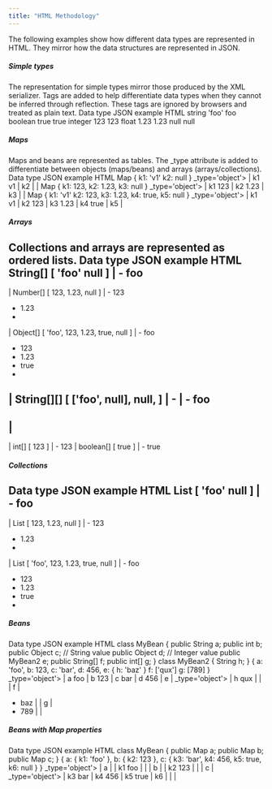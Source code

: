 ```yaml
---
title: "HTML Methodology"
---
```


The following examples show how different data types are represented in HTML.
They mirror how the data structures are represented in JSON.
##### Simple types
The representation for simple types mirror those produced by the XML serializer.
Tags are added to help differentiate data types when they cannot be inferred through reflection.
These tags are ignored by browsers and treated as plain text.
Data type
JSON example
HTML
string
'foo'
foo
boolean
true
true
integer
123
123
float
1.23
1.23
null
null
##### Maps
Maps and beans are represented as tables.
The _type attribute is added to differentiate between objects (maps/beans) and arrays
(arrays/collections).
Data type
JSON example
HTML
Map
\{
k1: 'v1'
k2: null
\}
_type='object'>
|			k1
v1
|
k2
|
|	Map
\{
k1: 123,
k2: 1.23,
k3: null
\}
_type='object'>
|			k1
123
|
k2
1.23
|
k3
|
|	Map
\{
k1: 'v1'
k2: 123,
k3: 1.23,
k4: true,
k5: null
\}
_type='object'>
|			k1
v1
|
k2
123
|
k3
1.23
|
k4
true
|
k5
|
##### Arrays
Collections and arrays are represented as ordered lists.
Data type
JSON example
HTML
String[]
[
'foo'
null
]
|		- foo
-
|	Number[]
[
123,
1.23,
null
]
|		- 123
- 1.23
-
|	Object[]
[
'foo',
123,
1.23,
true,
null
]
|		- foo
- 123
- 1.23
- true
-
|	String[][]
[
['foo', null],
null,
]
|		-
|				- foo
-
|
-
|	int[]
[
123
]
|		- 123
|	boolean[]
[
true
]
|		- true
##### Collections
Data type
JSON example
HTML
List
[
'foo'
null
]
|		- foo
-
|	List
[
123,
1.23,
null
]
|		- 123
- 1.23
-
|	List
[
'foo',
123,
1.23,
true,
null
]
|		- foo
- 123
- 1.23
- true
-
##### Beans
Data type
JSON example
HTML
class MyBean \{
public String a;
public int b;
public Object c;  // String value
public Object d;  // Integer value
public MyBean2 e;
public String[] f;
public int[] g;
\}
class MyBean2 \{
String h;
\}
\{
a: 'foo',
b: 123,
c: 'bar',
d: 456,
e: \{
h: 'baz'
\}
f: ['qux']
g: [789]
\}
_type='object'>
|			a
foo
|
b
123
|
c
bar
|
d
456
|
e
|				_type='object'>
|						h
qux
|
|
|			f
|
- baz
|
|
g
|
- 789
|
|
##### Beans with Map properties
Data type
JSON example
HTML
class MyBean \{
public Map a;
public Map b;
public Map c;
\}
\{
a: \{
k1: 'foo'
\},
b: \{
k2: 123
\},
c: \{
k3: 'bar',
k4: 456,
k5: true,
k6: null
\}
\}
_type='object'>
|			a
|
|						k1
foo
|
|
|			b
|
|						k2
123
|
|
|			c
|				_type='object'>
|						k3
bar
|
k4
456
|
k5
true
|
k6
|
|
|